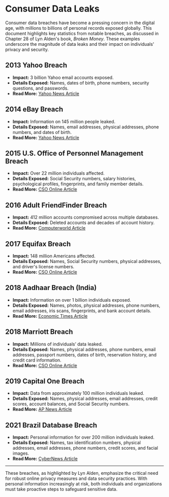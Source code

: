 # Consumer Data Leaks

Consumer data breaches have become a pressing concern in the digital age, with millions to billions of personal records exposed globally. This document highlights key statistics from notable breaches, as discussed in Chapter 28 of Lyn Alden's book, *Broken Money*. These examples underscore the magnitude of data leaks and their impact on individuals' privacy and security.

## 2013 Yahoo Breach
- **Impact:** 3 billion Yahoo email accounts exposed.
- **Details Exposed:** Names, dates of birth, phone numbers, security questions, and passwords.
- **Read More:** [Yahoo News Article](https://www.yahoo.com/news/yahoo-says-3-billion-accounts-205639389.html)

## 2014 eBay Breach
- **Impact:** Information on 145 million people leaked.
- **Details Exposed:** Names, email addresses, physical addresses, phone numbers, and dates of birth.
- **Read More:** [Yahoo News Article](https://www.yahoo.com/news/hackers-raid-ebay-historic-breach-034232750.html)

## 2015 U.S. Office of Personnel Management Breach
- **Impact:** Over 22 million individuals affected.
- **Details Exposed:** Social Security numbers, salary histories, psychological profiles, fingerprints, and family member details.
- **Read More:** [CSO Online Article](https://www.csoonline.com/article/566509/the-opm-hack-explained-bad-security-practices-meet-chinas-captain-america.html)

## 2016 Adult FriendFinder Breach
- **Impact:** 412 million accounts compromised across multiple databases.
- **Details Exposed:** Deleted accounts and decades of account history.
- **Read More:** [Computerworld Article](https://www.computerworld.com/article/1675554/biggest-hack-of-2016-412-million-friendfinder-network-accounts-exposed.html)

## 2017 Equifax Breach
- **Impact:** 148 million Americans affected.
- **Details Exposed:** Names, Social Security numbers, physical addresses, and driver's license numbers.
- **Read More:** [CSO Online Article](https://www.csoonline.com/article/567833/equifax-data-breach-faq-what-happened-who-was-affected-what-was-the-impact.html)

## 2018 Aadhaar Breach (India)
- **Impact:** Information on over 1 billion individuals exposed.
- **Details Exposed:** Names, photos, physical addresses, phone numbers, email addresses, iris scans, fingerprints, and bank account details.
- **Read More:** [Economic Times Article](https://economictimes.indiatimes.com/tech/technology/aadhar-data-leak-personal-data-of-81-5-crore-indians-on-sale-on-dark-web-report/articleshow/104856898.cms)

## 2018 Marriott Breach
- **Impact:** Millions of individuals’ data leaked.
- **Details Exposed:** Names, physical addresses, phone numbers, email addresses, passport numbers, dates of birth, reservation history, and credit card information.
- **Read More:** [CSO Online Article](https://www.csoonline.com/article/567795/marriott-data-breach-faq-how-did-it-happen-and-what-was-the-impact.html)

## 2019 Capital One Breach
- **Impact:** Data from approximately 100 million individuals leaked.
- **Details Exposed:** Names, physical addresses, email addresses, credit scores, account balances, and Social Security numbers.
- **Read More:** [AP News Article](https://apnews.com/article/46b26d0e06b14bff93db28cd4df53587)

## 2021 Brazil Database Breach
- **Impact:** Personal information for over 200 million individuals leaked.
- **Details Exposed:** Names, tax identification numbers, physical addresses, email addresses, phone numbers, credit scores, and facial images.
- **Read More:** [CyberNews Article](https://cybernews.com/security/brazil-data-leak-cpf-card/)

---

These breaches, as highlighted by Lyn Alden, emphasize the critical need for robust online privacy measures and data security practices. With personal information increasingly at risk, both individuals and organizations must take proactive steps to safeguard sensitive data.
